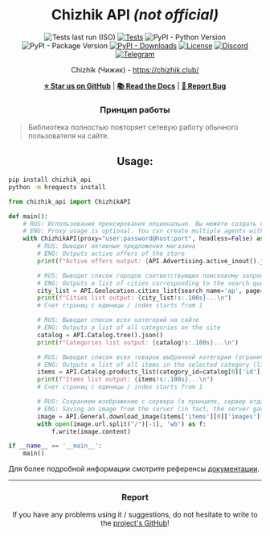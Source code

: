 <div align="center">

# Chizhik API *(not official)*

![Tests last run (ISO)](https://img.shields.io/badge/dynamic/json?label=Tests%20last%20run&query=%24.workflow_runs%5B0%5D.updated_at&url=https%3A%2F%2Fapi.github.com%2Frepos%2FOpen-Inflation%2Fchizhik_api%2Factions%2Fworkflows%2Ftests.yml%2Fruns%3Fper_page%3D1%26status%3Dcompleted&logo=githubactions&cacheSeconds=300)
[![Tests](https://github.com/Open-Inflation/chizhik_api/actions/workflows/tests.yml/badge.svg)](https://github.com/Open-Inflation/chizhik_api/actions/workflows/tests.yml)
![PyPI - Python Version](https://img.shields.io/pypi/pyversions/chizhik_api)
![PyPI - Package Version](https://img.shields.io/pypi/v/chizhik_api?color=blue)
[![PyPI - Downloads](https://img.shields.io/pypi/dm/chizhik_api?label=PyPi%20downloads)](https://pypi.org/project/chizhik-api/)
[![License](https://img.shields.io/github/license/Open-Inflation/chizhik_api)](https://github.com/Open-Inflation/chizhik_api/blob/main/LICENSE)
[![Discord](https://img.shields.io/discord/792572437292253224?label=Discord&labelColor=%232c2f33&color=%237289da)](https://discord.gg/UnJnGHNbBp)
[![Telegram](https://img.shields.io/badge/Telegram-24A1DE)](https://t.me/miskler_dev)


Chizhik (Чижик) - https://chizhik.club/

**[⭐ Star us on GitHub](https://github.com/Open-Inflation/chizhik_api)** | **[📚 Read the Docs](https://open-inflation.github.io/chizhik_api/quick_start)** | **[🐛 Report Bug](https://github.com/Open-Inflation/chizhik_api/issues)**

### Принцип работы

</div>

> Библиотека полностью повторяет сетевую работу обычного пользователя на сайте.

<div align="center">

## Usage:

</div>

```bash
pip install chizhik_api
python -m hrequests install
```

```py
from chizhik_api import ChizhikAPI

def main():
    # RUS: Использование проксирования опционально. Вы можете создать несколько агентов с разными прокси для ускорения парса.
    # ENG: Proxy usage is optional. You can create multiple agents with different proxies for faster parsing.
    with ChizhikAPI(proxy="user:password@host:port", headless=False) as API:
        # RUS: Выводит активные предложения магазина
        # ENG: Outputs active offers of the store
        print(f"Active offers output: {API.Advertising.active_inout().json()!s:.100s}...\n")

        # RUS: Выводит список городов соответствующих поисковому запросу (только на русском языке)
        # ENG: Outputs a list of cities corresponding to the search query (only in Russian language)
        city_list = API.Geolocation.cities_list(search_name='ар', page=1).json()
        print(f"Cities list output: {city_list!s:.100s}...\n")
        # Счет страниц с единицы / index starts from 1

        # RUS: Выводит список всех категорий на сайте
        # ENG: Outputs a list of all categories on the site
        catalog = API.Catalog.tree().json()
        print(f"Categories list output: {catalog!s:.100s}...\n")

        # RUS: Выводит список всех товаров выбранной категории (ограничение 100 элементов, если превышает - запрашивайте через дополнительные страницы)
        # ENG: Outputs a list of all items in the selected category (limiting to 100 elements, if exceeds - request through additional pages)
        items = API.Catalog.products_list(category_id=catalog[0]['id'], page=1).json()
        print(f"Items list output: {items!s:.100s}...\n")
        # Счет страниц с единицы / index starts from 1

        # RUS: Сохраняем изображение с сервера (в принципе, сервер отдал бы их и без обертки моего объекта, но лучше максимально претворяться обычным пользователем)
        # ENG: Saving an image from the server (in fact, the server gave them and without wrapping my object, but better to be as a regular user)
        image = API.General.download_image(items['items'][0]['images'][0]['image'])
        with open(image.url.split("/")[-1], 'wb') as f:
            f.write(image.content)

if __name__ == '__main__':
    main()
```

Для более подробной информации смотрите референсы [документации](https://open-inflation.github.io/chizhik_api/quick_start).

---

<div align="center">

### Report

If you have any problems using it / suggestions, do not hesitate to write to the [project's GitHub](https://github.com/Open-Inflation/chizhik_api/issues)!

</div>
